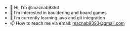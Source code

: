 - 👋 Hi, I’m @macnab9393
- 👀 I’m interested in bouldering and board games
- 🌱 I’m currently learning java and git integration
- 📫 How to reach me via email: macnab9393@gmail.com

<!---
macnab9393/macnab9393 is a ✨ special ✨ repository because its `README.md` (this file) appears on your GitHub profile.
You can click the Preview link to take a look at your changes.
--->
